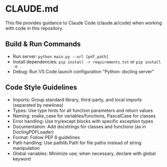 # CLAUDE.md

This file provides guidance to Claude Code (claude.ai/code) when working with code in this repository.

## Build & Run Commands
- Run server: `python main.py --url [pdf_path]`
- Install dependencies: `pip install -r requirements.txt` or `pip install -e .`
- Debug: Run VS Code launch configuration "Python: docling server"

## Code Style Guidelines
- Imports: Group standard library, third-party, and local imports (separated by newlines)
- Types: Use type hints for all function parameters and return values
- Naming: snake_case for variables/functions, PascalCase for classes
- Error handling: Use try/except blocks with specific exception types
- Documentation: Add docstrings for classes and functions (as in DoclingPDFLoader)
- Format: Follow PEP 8 guidelines
- Path handling: Use pathlib.Path for file paths instead of string manipulation
- Global variables: Minimize use; when necessary, declare with global keyword